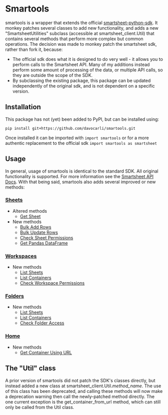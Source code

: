 
# Smartools

smartools is a wrapper that extends the official [smartsheet-python-sdk]. It monkey patches several classes to add new functionality, and adds a new "SmartsheetUtilities" subclass (accessible at smartsheet_client.Util) that contains several methods that perform more complex but common operations. The decision was made to monkey patch the smartsheet sdk, rather than fork it, because:
- The official sdk does what it is designed to do very well - it allows you to perform calls to the Smartsheet API. Many of my additions instead perform some amount of processing of the data, or multiple API calls, so they are outside the scope of the SDK.
- By subclassing the existing package, this package can be updated independently of the original sdk, and is not dependent on a specific version.

## Installation
This package has not (yet) been added to PyPI, but can be installed using:
```
pip install git+https://github.com/davocarli/smartools.git
```
Once installed it can be imported with `import smartools` or for a more authentic replacement to the official sdk `import smartools as smartsheet`

## Usage
In general, usage of smartools is identical to the standard SDK. All original functionality is supported. For more information see the [Smartsheet API Docs](https://smartsheet-platform.github.io/api-docs/?python#). With that being said, smartools also adds several improved or new methods:

### [Sheets](./docs/sheets.md)
- Altered methods
    - [Get Sheet](./docs/sheets.md#get-sheet---smartsheet_client.sheets.get_sheet)
- New methods
    - [Bulk Add Rows](./docs/sheets.md#bulk-add-rows--smartsheet_client.sheets.bulk_add_rows)
    - [Bulk Update Rows](./docs/sheets.md#bulk-update-rows--smartsheet_client.sheets.bulk_update_rows)
    - [Check Sheet Permissions](./docs/sheets.md#check-sheet-permissions--smartsheet_client.sheets.check_sheet_permissions)
    - [Get Pandas DataFrame](./docs/sheets.md#get-pandas-dataframe--smartsheet_client.sheets.get_sheet_as_pandas_dataframe)

### [Workspaces](./docs/workspaces.md)
- New methods
    - [List Sheets](./docs/workspaces.md#list-sheets---smartsheet_client.workspaces.list_sheets_in_workspace)
    - [List Containers](./docs/workspaces.md#list-containers--smartsheet_client.workspaces.list_containers_in_workspace)
    - [Check Workspace Permissions](./docs/workspaces.md#check-workspace-permissions--smartsheet_client.workspaces.check_workspace_permissions)

### [Folders](./docs/folders.md)
- New methods
    - [List Sheets](./docs/folders.md#list-sheets---smartsheet_client.folders.list_sheets_in_folder)
    - [List Containers](./docs/folders.md#list-containers--smartsheet_client.folders.list_containers_in_folder)
    - [Check Folder Access](./docs/folders.md#check-folder-access--smartsheet_client.folders.check_folder_access)

### [Home](./docs/home.md)
- New methods
    - [Get Container Using URL](./docs/home.md#get-container-using-url--smartsheet_client.home.get_container_from_url)

## The "Util" class
A prior version of smartools did not patch the SDK's classes directly, but instead added a new class at smartsheet_client.Util.*method_name*. The use of this class has been deprecated, and calling these methods will now make a deprecation warning then call the newly-patched method directly. The one current exception is the get_container_from_url method, which can still only be called from the Util class.


[smartsheet-python-sdk]: <https://github.com/smartsheet-platform/smartsheet-python-sdk>
